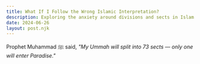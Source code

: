 ```yaml
---
title: What If I Follow the Wrong Islamic Interpretation?
description: Exploring the anxiety around divisions and sects in Islam.
date: 2024-06-26
layout: post.njk
---
```


Prophet Muhammad ﷺ said, *"My Ummah will split into 73 sects — only one will enter Paradise."*
